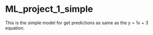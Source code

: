 # ML_project_1_simple
This is the simple model for get predictions as same as the   y = 1x + 3  equation. 
